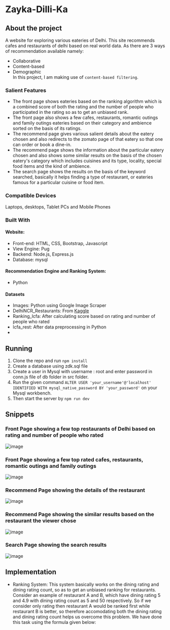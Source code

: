 # Zayka-Dilli-Ka

## About the project
A website for exploring various eateries of Delhi. This site recommends cafes and restaurants of delhi based on real world data. As there are 3 ways of recommendation available namely:
* Collaborative
* Content-based
* Demographic
<br>In this project, I am making use of `content-based filtering`.
### Salient Features
* The front page shows eateries based on the ranking algorithm which is a combined score of both the rating and the number of people who participated in the rating so as to get an unbiased rank.
* The front page also shows a few cafes, restaurants, romantic outings and family outings eateries based on their category and ambience sorted on the basis of its ratings.
* The recommend page gives various salient details about the eatery chosen and also redirects to the zomato page of that eatery so that one can order or book a dine-in.
* The recommend page shows the information about the particular eatery chosen and also shows some similar results on the basis of the chosen eatery's category which includes cuisines and its type, locality, special food items and the kind of ambience.
* The search page shows the results on the basis of the keyword searched, basically it helps finding a type of restaurant, or eateries famous for a particular cuisine or food item.
### Compatible Devices
Laptops, desktops, Tablet PCs and Mobile Phones
### Built With
#### Website:
* Front-end: HTML, CSS, Bootstrap, Javascript
* View Engine: Pug
* Backend: Node.js, Express.js
* Database: mysql
#### Recommendation Engine and Ranking System:
* Python
#### Datasets
* Images: Python using Google Image Scraper
* DelhiNCR_Restaurants: From [Kaggle](https://www.kaggle.com/datasets/aestheteaman01/zomato-restaurants-in-delhi-ncr)
* Ranking_lcfa: After calculating score based on rating and number of people who rated
* lcfa_rest: After data preprocessing in Python
* 
## Running
1. Clone the repo and run `npm install`
2. Create a database using zdk.sql file
3. Create a user in Mysql with username : root and enter password in conn.js file of db folder in src folder.
4. Run the given command `ALTER USER 'your_username'@'localhost' IDENTIFIED WITH mysql_native_password BY 'your_password'` on your Mysql workbench.
5. Then start the server by `npm run dev`

## Snippets
### Front Page showing a few top restaurants of Delhi based on rating and number of people who rated
![image](https://user-images.githubusercontent.com/88244007/170837978-0e122833-5156-4ae4-bc91-452e6f93833d.png)
### Front Page showing a few top rated cafes, restaurants, romantic outings and family outings
![image](https://user-images.githubusercontent.com/88244007/170838039-f576a078-452d-452a-80c8-19857816fbb9.png)
### Recommend Page showing the details of the restaurant
![image](https://user-images.githubusercontent.com/88244007/170838187-16e57265-52db-40f5-9fab-aea47a8afd3c.png)
### Recommend Page showing the similar results based on the restaurant the viewer chose
![image](https://user-images.githubusercontent.com/88244007/170838255-6bb0702f-792a-4c9c-ab58-b85640394189.png)
### Search Page showing the search results
![image](https://user-images.githubusercontent.com/88244007/170838394-888a5af3-61dc-4da1-9166-f5b8e319ed24.png)

## Implementation
* Ranking System: This system basically works on the dining rating and dining rating count, so as to get an unbiased ranking for restaurants. Consider an example of restaurant A and B, which have dining rating 5 and 4.9 with dining rating count as 5 and 50 respectively. So if we consider only rating then restaurant A would be ranked first while restaurant B is better, so therefore accomodating both the dining rating and dining rating count helps us overcome this problem.
We have done this task using the formula given below:<br>
